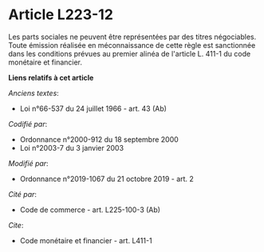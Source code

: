 # Article L223-12

Les parts sociales ne peuvent être représentées par des titres négociables. Toute émission réalisée en méconnaissance de
cette règle est sanctionnée dans les conditions prévues au premier alinéa de l'article L. 411-1 du code monétaire et
financier.

**Liens relatifs à cet article**

_Anciens textes_:

  - Loi n°66-537 du 24 juillet 1966 - art. 43 (Ab)

_Codifié par_:

  - Ordonnance n°2000-912 du 18 septembre 2000
  - Loi n°2003-7 du 3 janvier 2003

_Modifié par_:

  - Ordonnance n°2019-1067 du 21 octobre 2019 - art. 2

_Cité par_:

  - Code de commerce - art. L225-100-3 (Ab)

_Cite_:

  - Code monétaire et financier - art. L411-1
